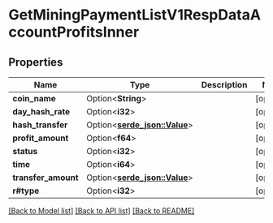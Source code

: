 # GetMiningPaymentListV1RespDataAccountProfitsInner

## Properties

Name | Type | Description | Notes
------------ | ------------- | ------------- | -------------
**coin_name** | Option<**String**> |  | [optional]
**day_hash_rate** | Option<**i32**> |  | [optional]
**hash_transfer** | Option<[**serde_json::Value**](.md)> |  | [optional]
**profit_amount** | Option<**f64**> |  | [optional]
**status** | Option<**i32**> |  | [optional]
**time** | Option<**i64**> |  | [optional]
**transfer_amount** | Option<[**serde_json::Value**](.md)> |  | [optional]
**r#type** | Option<**i32**> |  | [optional]

[[Back to Model list]](../README.md#documentation-for-models) [[Back to API list]](../README.md#documentation-for-api-endpoints) [[Back to README]](../README.md)



